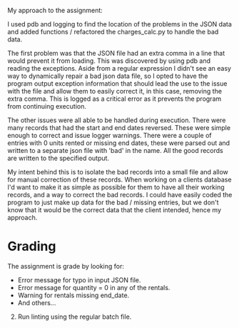 My approach to the assignment:

I used pdb and logging to find the location of the problems
in the JSON data and added functions / refactored the 
charges_calc.py to handle the bad data.

The first problem was that the JSON file had an extra comma
in a line that would prevent it from loading.  This was discovered
by using pdb and reading the exceptions.  Aside from a regular
expression I didn't see an easy way to dynamically repair a bad 
json data file, so I opted to have the program output exception
information that should lead the use to the issue with the file
and allow them to easily correct it, in this case, removing 
the extra comma.  This is logged as a critical error as it prevents
the program from continuing execution.

The other issues were all able to be handled during execution.
There were many records that had the start and end dates reversed.
These were simple enough to correct and issue logger warnings.
There were a couple of entries with 0 units rented or missing end
dates, these were parsed out and written to a separate json file
with 'bad' in the name.  All the good records are written to the
specified output.

My intent behind this is to isolate the bad records into a small file
and allow for manual correction of these records.  When working
on a clients database I'd want to make it as simple as possible for them
to have all their working records, and a way to correct the bad records.
I could have easily coded the program to just make up data for the
bad / missing entries, but we don't know that it would be the
correct data that the client intended, hence my approach.






Grading
=======

The assignment is grade by looking for:

- Error message for typo in input JSON file.
- Error message for quantity = 0 in any of the rentals.
- Warning for rentals missing end_date.
- And others...
2. Run linting using the regular batch file.
